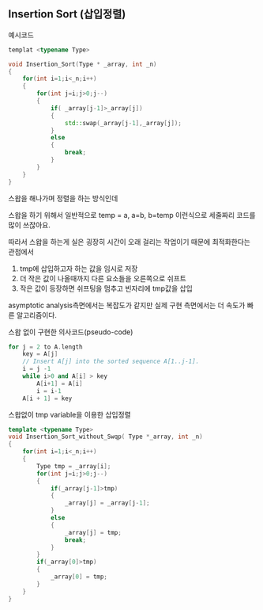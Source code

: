 ## Insertion Sort (삽입정렬)

 예시코드

```c++
templat <typename Type>

void Insertion_Sort(Type * _array, int _n)
{
    for(int i=1;i<_n;i++)
    {
        for(int j=i;j>0;j--)
        {
            if( _array[j-1]>_array[j])
            {
                std::swap(_array[j-1],_array[j]);
            }
            else
            {
                break;
            }
        }
    }
}
```



스왑을 해나가며 정렬을 하는 방식인데 

스왑을 하기 위해서 일반적으로 temp = a, a=b, b=temp 이런식으로 세줄짜리 코드를 많이 쓰잖아요.

따라서 스왑을 하는게 실은 굉장히 시간이 오래 걸리는 작업이기 때문에 최적화한다는 관점에서 

1. tmp에 삽입하고자 하는 값을 임시로 저장
2. 더 작은 값이 나올때까지 다른 요소들을 오른쪽으로 쉬프트
3. 작은 값이 등장하면 쉬프팅을 멈추고 빈자리에 tmp값을 삽입



asymptotic analysis측면에서는 복잡도가 같지만 실제 구현 측면에서는 더 속도가 빠른 알고리즘이다.



스왑 없이 구현한 의사코드(pseudo-code)

```c++
for j = 2 to A.length
    key = A[j]
    // Insert A[j] into the sorted sequence A[1..j-1].
    i = j -1
    while i>0 and A[i] > key
        A[i+1] = A[i]
        i = i-1
    A[i + 1] = key
```



스왑없이 tmp variable을 이용한 삽입정렬

```c++
template <typename Type>
void Insertion_Sort_without_Swqp( Type *_array, int _n)
{
    for(int i=1;i<_n;i++)
    {
        Type tmp = _array[i];
        for(int j=i;j>0;j--)
        {
            if(_array[j-1]>tmp)
            {
                _array[j] = _array[j-1];
            }
            else
            {
                _array[j] = tmp;
                break;
            }
        }
        if(_array[0]>tmp)
        {
            _array[0] = tmp;
        }
    }
}
```

